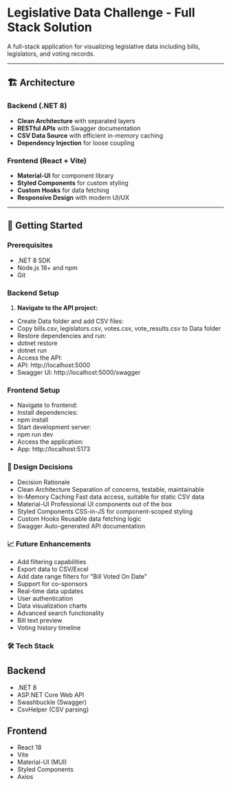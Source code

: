 # Legislative Data Challenge - Full Stack Solution

A full-stack application for visualizing legislative data including bills, legislators, and voting records.

---

## 🏗️ Architecture

### Backend (.NET 8)
- **Clean Architecture** with separated layers
- **RESTful APIs** with Swagger documentation
- **CSV Data Source** with efficient in-memory caching
- **Dependency Injection** for loose coupling

### Frontend (React + Vite)
- **Material-UI** for component library
- **Styled Components** for custom styling
- **Custom Hooks** for data fetching
- **Responsive Design** with modern UI/UX

---

## 🚀 Getting Started

### Prerequisites
- .NET 8 SDK
- Node.js 18+ and npm
- Git


### Backend Setup

1. **Navigate to the API project:**
- Create Data folder and add CSV files:
- Copy bills.csv, legislators.csv, votes.csv, vote_results.csv to Data folder
- Restore dependencies and run:
- dotnet restore
- dotnet run
- Access the API:
- API: http://localhost:5000
- Swagger UI: http://localhost:5000/swagger

### Frontend Setup
- Navigate to frontend:
- Install dependencies:
- npm install
- Start development server:
- npm run dev
- Access the application:
- App: http://localhost:5173

### 🎯 Design Decisions
- Decision	Rationale
- Clean Architecture	Separation of concerns, testable, maintainable
- In-Memory Caching	Fast data access, suitable for static CSV data
- Material-UI	Professional UI components out of the box
- Styled Components	CSS-in-JS for component-scoped styling
- Custom Hooks	Reusable data fetching logic
-  Swagger	Auto-generated API documentation
### 📈 Future Enhancements
 - Add filtering capabilities
 - Export data to CSV/Excel
 - Add date range filters for "Bill Voted On Date"
 - Support for co-sponsors
 - Real-time data updates
 - User authentication
 - Data visualization charts
 - Advanced search functionality
 - Bill text preview
 - Voting history timeline
### 🛠️ Tech Stack
## Backend
- .NET 8
- ASP.NET Core Web API
- Swashbuckle (Swagger)
- CsvHelper (CSV parsing)
## Frontend
- React 18
- Vite
- Material-UI (MUI)
- Styled Components
- Axios

